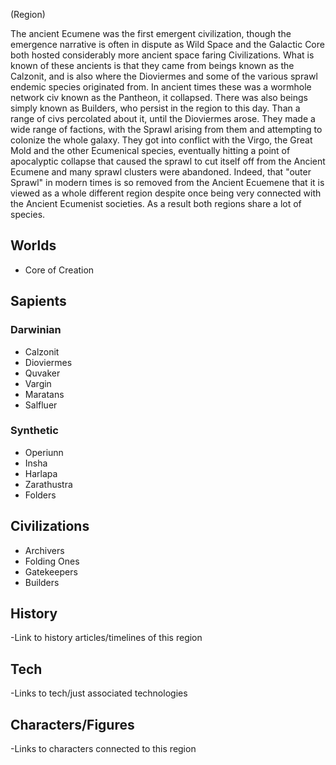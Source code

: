(Region)


The ancient Ecumene was the first emergent civilization, though the emergence narrative is often in dispute as Wild Space and the Galactic Core both hosted considerably more ancient space faring Civilizations.  What is known of these ancients is that they came from beings known as the Calzonit, and is also where the Dioviermes and some of the various sprawl endemic species originated from.  In ancient times these was a wormhole network civ known as the Pantheon, it collapsed.  There was also beings simply known as Builders, who persist in the region to this day.  Than a range of civs percolated about it, until the Dioviermes arose.  They made a wide range of factions, with the Sprawl arising from them and attempting to colonize the whole galaxy.  They got into conflict with the Virgo, the Great Mold and the other Ecumenical species, eventually hitting a point of apocalyptic collapse that caused the sprawl to cut itself off from the Ancient Ecumene and many sprawl clusters were abandoned. Indeed, that "outer Sprawl" in modern times is so removed from the Ancient Ecuemene that it is viewed as a whole different region despite once being very connected with the Ancient Ecumenist societies.  As a result both regions share a lot of species.

## Worlds
- Core of Creation

## Sapients

### Darwinian
- Calzonit
- Dioviermes
- Quvaker
- Vargin
- Maratans
- Salfluer

### Synthetic
- Operiunn
- Insha
- Harlapa
- Zarathustra
- Folders

## Civilizations
- Archivers
- Folding Ones
- Gatekeepers
- Builders

## History
-Link to history articles/timelines of this region
## Tech
-Links to tech/just associated technologies
## Characters/Figures
-Links to characters connected to this region
